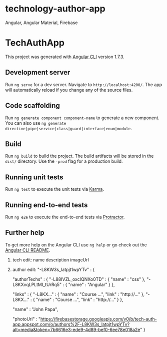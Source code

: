 # technology-author-app
Angular, Angular Material, Firebase

# TechAuthApp

This project was generated with [Angular CLI](https://github.com/angular/angular-cli) version 1.7.3.

## Development server

Run `ng serve` for a dev server. Navigate to `http://localhost:4200/`. The app will automatically reload if you change any of the source files.

## Code scaffolding

Run `ng generate component component-name` to generate a new component. You can also use `ng generate directive|pipe|service|class|guard|interface|enum|module`.

## Build

Run `ng build` to build the project. The build artifacts will be stored in the `dist/` directory. Use the `-prod` flag for a production build.

## Running unit tests

Run `ng test` to execute the unit tests via [Karma](https://karma-runner.github.io).

## Running end-to-end tests

Run `ng e2e` to execute the end-to-end tests via [Protractor](http://www.protractortest.org/).

## Further help

To get more help on the Angular CLI use `ng help` or go check out the [Angular CLI README](https://github.com/angular/angular-cli/blob/master/README.md).

1. tech edit:
name
description
imageUrl

2. author edit:
    "-L8KW3s_latpjt1wpYTv" : {

      "authorTechs" : {
        "-L88IVZL_oxcIQNXo0TD" : {
          "name" : "сss"
        },
        "-L8KXvqLPLtMI_tUrRq5" : {
          "name" : "Angular"
        }
      },

      "links" : {
        "-L8KX..." : {
          "name" : "Course ...",
          "link" : "http://..."
        },
        "-L8KX..." : {
          "name" : "Course ...",
          "link" : "http://..."
        }
      },

      "name" : "John Papa",

      "photoUrl" : "https://firebasestorage.googleapis.com/v0/b/tech-auth-app.appspot.com/o/authors%2F-L8KW3s_latpjt1wpYTv?alt=media&token=7b6616e3-ede9-4d89-bef0-6ee78e018a2e"
    }